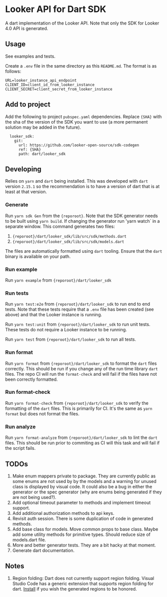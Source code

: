 # Looker API for Dart SDK

A dart implementation of the Looker API. Note that only the SDK for Looker 4.0 API is generated.

## Usage

See examples and tests.

Create a `.env` file in the same directory as this `README.md`. The format is as follows:

```
URL=looker_instance_api_endpoint
CLIENT_ID=client_id_from_looker_instance
CLIENT_SECRET=client_secret_from_looker_instance
```

## Add to project

Add the following to project `pubspec.yaml` dependencies. Replace `{SHA}` with the sha of the version of the SDK you want to use (a more permanent solution may be added in the future).

```
  looker_sdk:
    git:
      url: https://github.com/looker-open-source/sdk-codegen
      ref: {SHA}
      path: dart/looker_sdk
```

## Developing

Relies on `yarn` and `dart` being installed. This was developed with `dart` version `2.15.1` so the recommendation is to have a version of dart that is at least at that version.

### Generate

Run `yarn sdk Gen` from the `{reporoot}`. Note that the SDK generator needs to be built using `yarn build`. If changing the generator run 'yarn watch` in a separate window. This command generates two files:

1. `{reporoot}/dart/looker_sdk/lib/src/sdk/methods.dart`
2. `{reporoot}/dart/looker_sdk/lib/src/sdk/models.dart`

The files are automatically formatted using `dart` tooling. Ensure that the `dart` binary is available on your path.

### Run example

Run `yarn example` from `{reporoot}/dart/looker_sdk`

### Run tests

Run `yarn test:e2e` from `{reporoot}/dart/looker_sdk` to run end to end tests. Note that these tests require that a `.env` file has been created (see above) and that the Looker instance is running.

Run `yarn test:unit` from `{reporoot}/dart/looker_sdk` to run unit tests. These tests do not require a Looker instance to be running.

Run `yarn test` from `{reporoot}/dart/looker_sdk` to run all tests.

### Run format

Run `yarn format` from `{reporoot}/dart/looker_sdk` to format the `dart` files correctly. This should be run if you change any of the run time library `dart` files. The repo CI will run the `format-check` and will fail if the files have not been correctly formatted.

### Run format-check

Run `yarn format-check` from `{reporoot}/dart/looker_sdk` to verify the formatting of the `dart` files. This is primarily for CI. It's the same as `yarn format` but does not format the files.

### Run analyze

Run `yarn format-analyze` from `{reporoot}/dart/looker_sdk` to lint the `dart` files. This should be run prior to commiting as CI will this task and will fail if the script fails.

## TODOs

1. Make enum mappers private to package. They are currently public as some enums are not used by by the models and a warning for unused class is displayed by visual code. It could also be a bug in either the generator or the spec generator (why are enums being generated if they are not being used?).
2. Add optional timeout parameter to methods and implement timeout support.
3. Add additional authorization methods to api keys.
4. Revisit auth session. There is some duplication of code in generated methods.
5. Add base class for models. Move common props to base class. Maybe add some utility methods for primitive types. Should reduce size of models.dart file.
6. More and better generator tests. They are a bit hacky at that moment.
7. Generate dart documentation.

## Notes

1. Region folding: Dart does not currently support region folding. Visual Studio Code has a generic extension that supports region folding for dart. [Install](https://marketplace.visualstudio.com/items?itemName=maptz.regionfolder) if you wish the generated regions to be honored.
